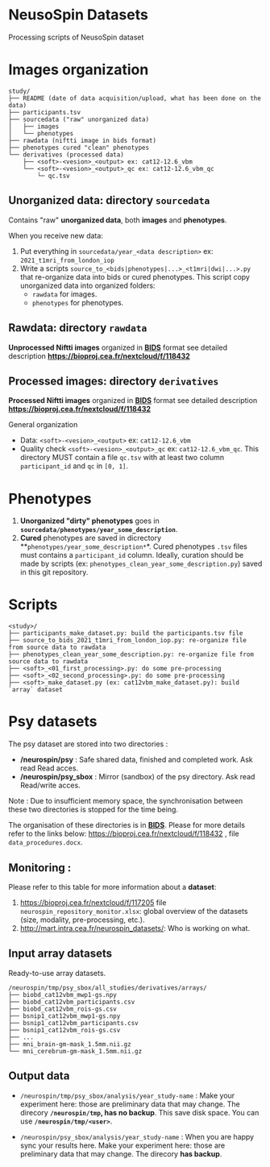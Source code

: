 # NeusoSpin Datasets

Processing scripts of NeusoSpin dataset

# Images organization

```
study/
├── README (date of data acquisition/upload, what has been done on the data)
├── participants.tsv 
├── sourcedata ("raw" unorganized data)
│   ├── images
│   └── phenotypes
├── rawdata (niftti image in bids format)
├── phenotypes cured "clean" phenotypes
└── derivatives (processed data)
    ├── <soft>-<vesion>_<output> ex: cat12-12.6_vbm
    └── <soft>-<vesion>_<output>_qc ex: cat12-12.6_vbm_qc
        └─ qc.tsv
```

## Unorganized data: directory `sourcedata`

Contains "raw" **unorganized data**, both **images** and **phenotypes**.

When you receive new data:

1. Put everything in `sourcedata/year_<data description>` ex: `2021_t1mri_from_london_iop`
2. Write a scripts `source_to_<bids|phenotypes|...>_<t1mri|dwi|...>.py` that re-organize data into bids or cured phenotypes. This script copy unorganized data into organized folders:
    * `rawdata` for images.
    * `phenotypes` for phenotypes.

## Rawdata: directory `rawdata`

**Unprocessed Niftti images** organized in **[BIDS](https://bids-specification.readthedocs.io/en/stable/)** format see detailed description **https://bioproj.cea.fr/nextcloud/f/118432**

## Processed images: directory `derivatives`

**Processed Niftti images** organized in **[BIDS](https://bids-specification.readthedocs.io/en/stable/)** format see detailed description **https://bioproj.cea.fr/nextcloud/f/118432**

General organization

- Data: `<soft>-<vesion>_<output>` ex: `cat12-12.6_vbm`
- Quality check `<soft>-<vesion>_<output>_qc` ex: `cat12-12.6_vbm_qc`. This directory MUST contain a file `qc.tsv` with at least two column `participant_id` and  `qc` in `[0, 1]`.
 
# Phenotypes

1. **Unorganized "dirty" phenotypes** goes in **`sourcedata/phenotypes/year_some_description`**.
2. **Cured** phenotypes are saved in dicrectory **`phenotypes/year_some_description*`*.
   Cured phenotypes `.tsv` files must contains a `participant_id` column.
Ideally, curation should be made by scripts (ex: `phenotypes_clean_year_some_description.py`) saved in this git repository.

# Scripts

```
<study>/
├── participants_make_dataset.py: build the participants.tsv file
├── source_to_bids_2021_t1mri_from_london_iop.py: re-organize file from source data to rawdata
├── phenotypes_clean_year_some_description.py: re-organize file from source data to rawdata
├── <soft>_<01_first_processing>.py: do some pre-processing
├── <soft>_<02_second_processing>.py: do some pre-processing
├── <soft>_make_dataset.py (ex: cat12vbm_make_dataset.py): build `array` dataset
```

# Psy datasets

The psy dataset are stored into two directories :
- **/neurospin/psy** : Safe shared data, finished and completed work. Ask read Read acces.
- **/neurospin/psy_sbox** : Mirror (sandbox) of the psy directory. Ask read Read/write acces.

Note : Due to insufficient memory space, the synchronisation between these two directories is stopped for the time being.

The organisation of these directories is in **[BIDS](https://bids-specification.readthedocs.io/en/stable/)**. Please for more details refer to the links below:
https://bioproj.cea.fr/nextcloud/f/118432 , file `data_procedures.docx`.


## Monitoring :

Please refer to this table for more information about a **dataset**:
1. https://bioproj.cea.fr/nextcloud/f/117205 file `neurospin_repository_monitor.xlsx`: global overview of the datasets (size, modality, pre-processing, etc.).
2. http://mart.intra.cea.fr/neurospin_datasets/: Who is working on what.

## Input array datasets

Ready-to-use array datasets. 

```
/neurospin/tmp/psy_sbox/all_studies/derivatives/arrays/
├── biobd_cat12vbm_mwp1-gs.npy
├── biobd_cat12vbm_participants.csv
├── biobd_cat12vbm_rois-gs.csv
├── bsnip1_cat12vbm_mwp1-gs.npy
├── bsnip1_cat12vbm_participants.csv
├── bsnip1_cat12vbm_rois-gs.csv
├── ...
├── mni_brain-gm-mask_1.5mm.nii.gz
└── mni_cerebrum-gm-mask_1.5mm.nii.gz
```

## Output data

- `/neurospin/tmp/psy_sbox/analysis/year_study-name` : Make your experiment here: those are preliminary data that may change. The direcory **`/neurospin/tmp`, has  no backup**. This save disk space. You can use **`/neurospin/tmp/<user>`**.

- `/neurospin/psy_sbox/analysis/year_study-name` : When you are happy sync your results here. Make your experiment here: those are preliminary data that may change. The direcory **has backup**.
